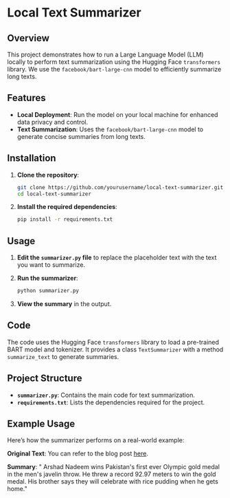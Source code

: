 # Local Text Summarizer

## Overview

This project demonstrates how to run a Large Language Model (LLM) locally to perform text summarization using the Hugging Face `transformers` library. We use the `facebook/bart-large-cnn` model to efficiently summarize long texts.

## Features

- **Local Deployment**: Run the model on your local machine for enhanced data privacy and control.
- **Text Summarization**: Uses the `facebook/bart-large-cnn` model to generate concise summaries from long texts.

## Installation

1. **Clone the repository**:

    ```bash
    git clone https://github.com/yourusername/local-text-summarizer.git
    cd local-text-summarizer
    ```

2. **Install the required dependencies**:

    ```bash
    pip install -r requirements.txt
    ```

## Usage

1. **Edit the `summarizer.py` file** to replace the placeholder text with the text you want to summarize.

2. **Run the summarizer**:

    ```bash
    python summarizer.py
    ```

3. **View the summary** in the output.

## Code

The code uses the Hugging Face `transformers` library to load a pre-trained BART model and tokenizer. It provides a class `TextSummarizer` with a method `summarize_text` to generate summaries.

## Project Structure

- **`summarizer.py`**: Contains the main code for text summarization.
- **`requirements.txt`**: Lists the dependencies required for the project.

## Example Usage

Here’s how the summarizer performs on a real-world example:

**Original Text**:
You can refer to the blog post [here](https://edition.cnn.com/2024/08/09/sport/pakistan-olympics-javelin-arshad-nadeem-intl-hnk-spt/index.html).

**Summary**:
"
Arshad Nadeem wins Pakistan's first ever Olympic gold medal in the men's javelin throw. He threw a record 92.97 meters to win the gold medal. His brother says they will celebrate with rice pudding when he gets home."


